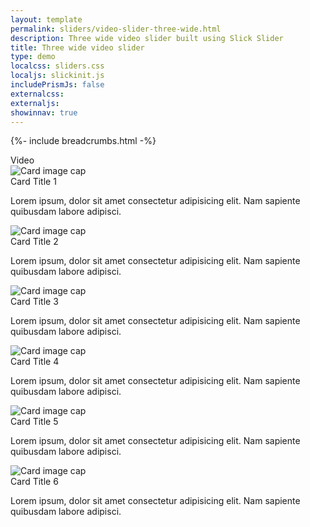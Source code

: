 ```yaml
---
layout: template
permalink: sliders/video-slider-three-wide.html
description: Three wide video slider built using Slick Slider
title: Three wide video slider 
type: demo
localcss: sliders.css
localjs: slickinit.js
includePrismJs: false
externalcss:
externaljs:
showinnav: true
---
```


{%- include breadcrumbs.html -%}

<div class="container">
	<div class="row">
		<div class="col-lg-12">
			<span class="h3" id="sliderLabel">Video</span>
			<div class="cdc-card-slider">
				<div class="card">
					<img alt="Card image cap" class="card-img-top" src="http://i.ytimg.com/vi/KyI8i1-cN8s/mqdefault.jpg"								 
							data-video-id="KyI8i1-cN8s"
							data-transcript-url="#"
							data-audio-url="#"
							data-lowres-url="#">
					<div class="card-body">
						<div class="card-title h4 text-left">
							Card Title 1
						</div>
						<p>
							Lorem ipsum, dolor sit amet consectetur adipisicing elit. Nam sapiente quibusdam labore adipisci.
						</p>
					</div>
				</div>					
				<div class="card">
					<img alt="Card image cap" class="card-img-top" src="http://i.ytimg.com/vi/1ntfXLb5eFk/mqdefault.jpg"								 
							data-video-id="1ntfXLb5eFk"
							data-transcript-url=""
							data-audio-url="#"
							data-lowres-url="">
					<div class="card-body">
						<div class="card-title h4 text-left">
							Card Title 2
						</div>
						<p>
							Lorem ipsum, dolor sit amet consectetur adipisicing elit. Nam sapiente quibusdam labore adipisci.
						</p>
					</div>
				</div>					
				<div class="card">
					<img alt="Card image cap" class="card-img-top" 
							src="http://i.ytimg.com/vi/7Tx4PXDW35g/mqdefault.jpg" 
							data-video-id="7Tx4PXDW35g"
							data-transcript-url=""
							data-audio-url="#"
							data-lowres-url="#">
					<div class="card-body">
						<div class="card-title h4 text-left">
							Card Title 3
						</div>
						<p>
							Lorem ipsum, dolor sit amet consectetur adipisicing elit. Nam sapiente quibusdam labore adipisci.
						</p>
					</div>
				</div>
				<div class="card">
					<img alt="Card image cap" class="card-img-top" src="http://i.ytimg.com/vi/K0wlPVPdywI/mqdefault.jpg"
							data-video-id="K0wlPVPdywI"
							data-transcript-url="#"
							data-audio-url="#"
							data-lowres-url="">
					<div class="card-body">
						<div class="card-title h4 text-left">
							Card Title 4
						</div>
						<p>
							Lorem ipsum, dolor sit amet consectetur adipisicing elit. Nam sapiente quibusdam labore adipisci.
						</p>
					</div>							
				</div>
				<div class="card">
					<img alt="Card image cap" class="card-img-top" src="http://i.ytimg.com/vi/RTf-KalZw6Y/mqdefault.jpg"
							data-video-id="RTf-KalZw6Y"
							data-transcript-url="#"
							data-audio-url=""
							data-lowres-url="#">								 
					<div class="card-body">
						<div class="card-title h4 text-left">
							Card Title 5
						</div>
						<p>
							Lorem ipsum, dolor sit amet consectetur adipisicing elit. Nam sapiente quibusdam labore adipisci.
						</p>
					</div>						
				</div>
				<div class="card">
					<img alt="Card image cap" class="card-img-top" src="http://i.ytimg.com/vi/eM1XfAsGnHI/mqdefault.jpg"
							data-video-id="eM1XfAsGnHI"
							data-transcript-url="#"
							data-audio-url=""
							data-lowres-url="#">								 
					<div class="card-body">
						<div class="card-title h4 text-left">
							Card Title 6
						</div>
						<p>
							Lorem ipsum, dolor sit amet consectetur adipisicing elit. Nam sapiente quibusdam labore adipisci.
						</p>
					</div>						
				</div>						
			</div>
		</div>
	</div>
</div>

<script id="prism-source">
	window.addEventListener( 'DOMContentLoaded', function() {
		( function( $ ) {

			slickInit( '.cdc-card-slider', {
				'sliderType': 'modal',
				'bodyClass': '',        
				'ariaLabel': '',
				'ariaLabelTarget': 'sliderLabel',
				'responsive': [ 
					{ 'breakpoint': 1200, 'settings': { 'slidesToShow': 3, 'slidesToScroll': 3 } },         
					{ 'breakpoint': 992, 'settings': { 'slidesToShow': 3, 'slidesToScroll': 3 } },
					{ 'breakpoint': 768, 'settings': { 'slidesToShow': 1, 'slidesToScroll': 1 } },          
					{ 'breakpoint': 576, 'settings': { 'slidesToShow': 1, 'slidesToScroll': 1 } },
					{ 'breakpoint': 0, 'settings': { 'slidesToShow': 1, 'slidesToScroll': 1, 'centerPadding': '20px' } }
				]
			} );

		} )( jQuery );
	} );
</script>